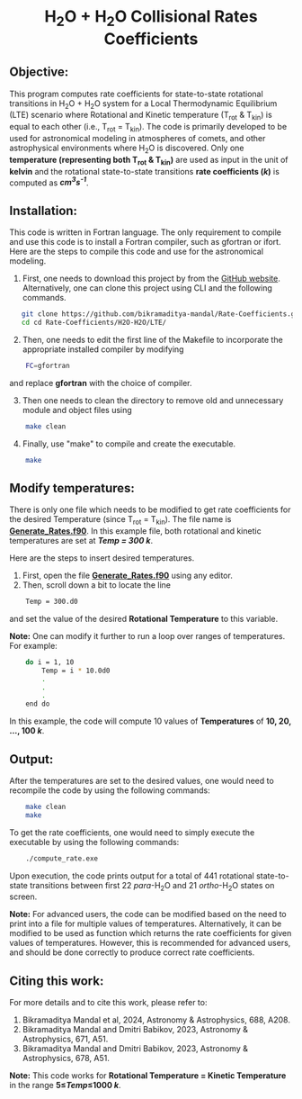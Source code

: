 <h1 align="center">H<sub>2</sub>O + H<sub>2</sub>O Collisional Rates Coefficients</h1>

## Objective:

This program computes rate coefficients for state-to-state rotational transitions in H<sub>2</sub>O + H<sub>2</sub>O system for a Local Thermodynamic Equilibrium (LTE) scenario where Rotational and Kinetic temperature (T<sub>rot</sub> & T<sub>kin</sub>) is equal to each other (i.e., T<sub>rot</sub> = T<sub>kin</sub>). The code is primarily developed to be used for astronomical modeling in atmospheres of comets, and other astrophysical environments where H<sub>2</sub>O is discovered. Only one **temperature (representing both T<sub>rot</sub> & T<sub>kin</sub>)** are used as input in the unit of **kelvin** and the rotational state-to-state transitions **rate coefficients (*k*)** is computed as ***cm<sup>3</sup>s<sup>-1</sup>***.

## Installation:

This code is written in Fortran language. The only requirement to compile and use this code is to install a Fortran compiler, such as gfortran or ifort. Here are the steps to compile this code and use for the astronomical modeling.

1. First, one needs to download this project by from the [GitHub website](https://github.com/bikramaditya-mandal/Rate-Coefficients.git). Alternatively, one can clone this project using CLI and the following commands.

```sh
   git clone https://github.com/bikramaditya-mandal/Rate-Coefficients.git
   cd cd Rate-Coefficients/H2O-H2O/LTE/
```

2. Then, one needs to edit the first line of the Makefile to incorporate the appropriate installed compiler by modifying 

```sh
    FC=gfortran
```

and  replace **gfortran** with the choice of compiler.

3. Then one needs to clean the directory to remove old and unnecessary module and object files using 

```sh
    make clean
```

4. Finally, use "make" to compile and create the executable.
```sh
    make
```

## Modify temperatures:

There is only one file which needs to be modified to get rate coefficients for the desired Temperature (since T<sub>rot</sub> = T<sub>kin</sub>). The file name is [**Generate_Rates.f90**](Generate_Rates.f90). In this example file, both rotational and kinetic temperatures are set at ***Temp = 300 k***.

Here are the steps to insert desired temperatures.

1. First, open the file [**Generate_Rates.f90**](Generate_Rates.f90) using any editor.
2. Then, scroll down a bit to locate the line

```sh
    Temp = 300.d0
```

and set the value of the desired **Rotational Temperature** to this variable.

**Note:** One can modify it further to run a loop over ranges of temperatures. For example:

```sh
    do i = 1, 10
        Temp = i * 10.0d0
        .
        .
        .
    end do
```

In this example, the code will compute 10 values of **Temperatures** of **10, 20, ..., 100 *k***.


## Output:

After the temperatures are set to the desired values, one would need to recompile the code by using the following commands:

```sh
    make clean
    make
```

To get the rate coefficients, one would need to simply execute the executable by using the following commands:

```sh
    ./compute_rate.exe
```

Upon execution, the code prints output for a total of 441 rotational state-to-state transitions between first 22 *para*-H<sub>2</sub>O and 21 *ortho*-H<sub>2</sub>O states on screen.

**Note:** For advanced users, the code can be modified based on the need to print into a file for multiple values of temperatures. Alternatively, it can be modified to be used as function which returns the rate coefficients for given values of temperatures. However, this is recommended for advanced users, and should be done correctly to produce correct rate coefficients.

## Citing this work:

For more details and to cite this work, please refer to:
1. Bikramaditya Mandal et al, 2024, Astronomy & Astrophysics, 688, A208.
2. Bikramaditya Mandal and Dmitri Babikov, 2023, Astronomy & Astrophysics, 671, A51.
3. Bikramaditya Mandal and Dmitri Babikov, 2023, Astronomy & Astrophysics, 678, A51.

**Note:** This code works for **Rotational Temperature = Kinetic Temperature** in the range **5&le;*Temp*&le;1000 *k***. 


